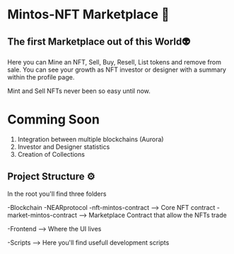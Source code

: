 # Mintos-NFT Marketplace 🚀

## The first Marketplace out of this World👽
Here you can Mine an NFT, Sell, Buy, Resell, List tokens and remove from sale. You can see your growth as NFT investor or designer with a summary within the profile page.

Mint and Sell NFTs never been so easy until now.

# Comming Soon
1. Integration between multiple blockchains (Aurora)
2. Investor and Designer statistics
3. Creation of Collections 

## Project Structure ⚙
In the root you'll find three folders 

-Blockchain 
    -NEARprotocol 
        -nft-mintos-contract --> Core NFT contract
        -market-mintos-contract --> Marketplace Contract that allow the NFTs trade

-Frontend --> Where the UI lives

-Scripts --> Here you'll find usefull development scripts

